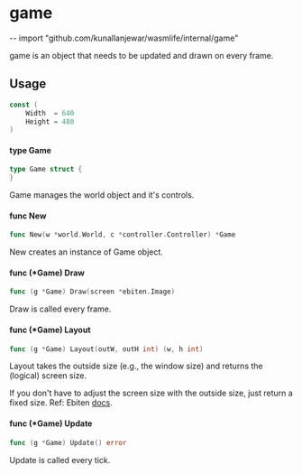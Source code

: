 # game
--
    import "github.com/kunallanjewar/wasmlife/internal/game"

game is an object that needs to be updated and drawn on every frame.

## Usage

```go
const (
	Width  = 640
	Height = 480
)
```

#### type Game

```go
type Game struct {
}
```

Game manages the world object and it's controls.

#### func  New

```go
func New(w *world.World, c *controller.Controller) *Game
```
New creates an instance of Game object.

#### func (*Game) Draw

```go
func (g *Game) Draw(screen *ebiten.Image)
```
Draw is called every frame.

#### func (*Game) Layout

```go
func (g *Game) Layout(outW, outH int) (w, h int)
```
Layout takes the outside size (e.g., the window size) and returns the (logical)
screen size.

If you don't have to adjust the screen size with the outside size, just return a
fixed size. Ref: Ebiten [docs](https://ebiten.org/documents/cheatsheet.html).

#### func (*Game) Update

```go
func (g *Game) Update() error
```
Update is called every tick.

